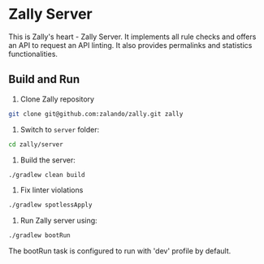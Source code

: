 # Zally Server

This is Zally's heart - Zally Server. It implements all rule checks and offers an
API to request an API linting. It also provides permalinks and statistics functionalities.

## Build and Run

1. Clone Zally repository

```bash
git clone git@github.com:zalando/zally.git zally
```

1. Switch to `server` folder:

```bash
cd zally/server
```

1. Build the server:

```bash
./gradlew clean build
```

1. Fix linter violations

```bash
./gradlew spotlessApply
```

1. Run Zally server using:

```bash
./gradlew bootRun
```

The bootRun task is configured to run with 'dev' profile by default.